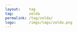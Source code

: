 ```yaml
---
layout:    tag
tag:       zelda
permalink: /tag/zelda/
logo:      /imgs/tags/zelda.png
---
```

